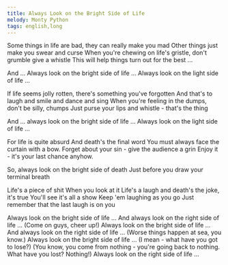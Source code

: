 ```yaml
---
title: Always Look on the Bright Side of Life
melody: Monty Python
tags: english,long
---
```


Some things in life are bad, they can really make you mad
Other things just make you swear and curse
When you're chewing on life's gristle, don't grumble give a whistle
This will help things turn out for the best ...

And ... Always look on the bright side of life ...
Always look on the light side of life ...

If life seems jolly rotten, there's something you've forgotten
And that's to laugh and smile and dance and sing
When you're feeling in the dumps, don't be silly, chumps
Just purse your lips and whistle - that's the thing

And ... always look on the bright side of life ...
Always look on the light side of life ...

For life is quite absurd
And death's the final word
You must always face the curtain with a bow.
Forget about your sin - give the audience a grin
Enjoy it - it's your last chance anyhow.

So, always look on the bright side of death
Just before you draw your terminal breath

Life's a piece of shit
When you look at it
Life's a laugh and death's the joke, it's true
You'll see it's all a show
Keep 'em laughing as you go
Just remember that the last laugh is on you

Always look on the bright side of life ...
And always look on the right side of life ...
(Come on guys, cheer up!)
Always look on the bright side of life ...
And always look on the right side of life ...
(Worse things happen at sea, you know.)
Always look on the bright side of life ...
(I mean - what have you got to lose?)
(You know, you come from nothing -
you're going back to nothing.
What have you lost? Nothing!)
Always look on the right side of life ...
